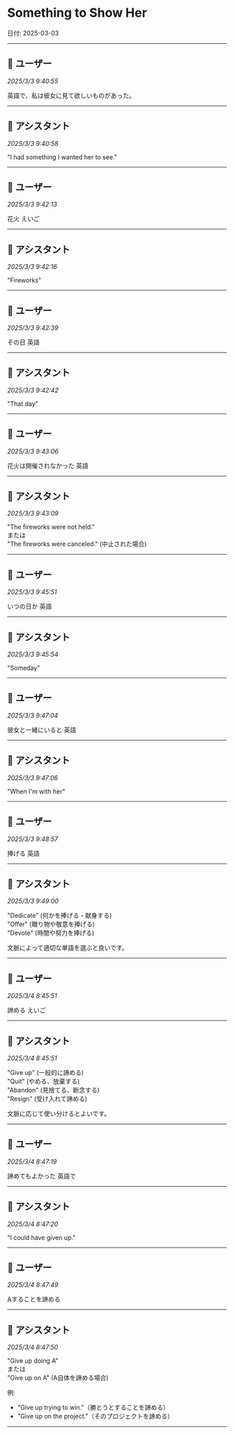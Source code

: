# Something to Show Her

日付: 2025-03-03

---

## 👤 ユーザー
*2025/3/3 9:40:55*

英語で、私は彼女に見て欲しいものがあった。

---

## 🤖 アシスタント
*2025/3/3 9:40:58*

"I had something I wanted her to see."

---

## 👤 ユーザー
*2025/3/3 9:42:13*

花火 えいご

---

## 🤖 アシスタント
*2025/3/3 9:42:16*

"Fireworks"

---

## 👤 ユーザー
*2025/3/3 9:42:39*

その日 英語

---

## 🤖 アシスタント
*2025/3/3 9:42:42*

"That day"

---

## 👤 ユーザー
*2025/3/3 9:43:06*

花火は開催されなかった 英語

---

## 🤖 アシスタント
*2025/3/3 9:43:09*

"The fireworks were not held."  
または  
"The fireworks were canceled." (中止された場合)

---

## 👤 ユーザー
*2025/3/3 9:45:51*

いつの日か 英語

---

## 🤖 アシスタント
*2025/3/3 9:45:54*

"Someday"

---

## 👤 ユーザー
*2025/3/3 9:47:04*

彼女と一緒にいると 英語

---

## 🤖 アシスタント
*2025/3/3 9:47:06*

"When I'm with her"

---

## 👤 ユーザー
*2025/3/3 9:48:57*

捧げる 英語

---

## 🤖 アシスタント
*2025/3/3 9:49:00*

"Dedicate" (何かを捧げる・献身する)  
"Offer" (贈り物や敬意を捧げる)  
"Devote" (時間や努力を捧げる)  

文脈によって適切な単語を選ぶと良いです。

---

## 👤 ユーザー
*2025/3/4 8:45:51*

諦める えいご

---

## 🤖 アシスタント
*2025/3/4 8:45:51*

"Give up" (一般的に諦める)  
"Quit" (やめる、放棄する)  
"Abandon" (見捨てる、断念する)  
"Resign" (受け入れて諦める)  

文脈に応じて使い分けるとよいです。

---

## 👤 ユーザー
*2025/3/4 8:47:19*

諦めてもよかった 英語で

---

## 🤖 アシスタント
*2025/3/4 8:47:20*

"I could have given up."

---

## 👤 ユーザー
*2025/3/4 8:47:49*

Aすることを諦める

---

## 🤖 アシスタント
*2025/3/4 8:47:50*

"Give up doing A"  
または  
"Give up on A" (A自体を諦める場合)  

例:  
- "Give up trying to win."（勝とうとすることを諦める）  
- "Give up on the project."（そのプロジェクトを諦める）

---
